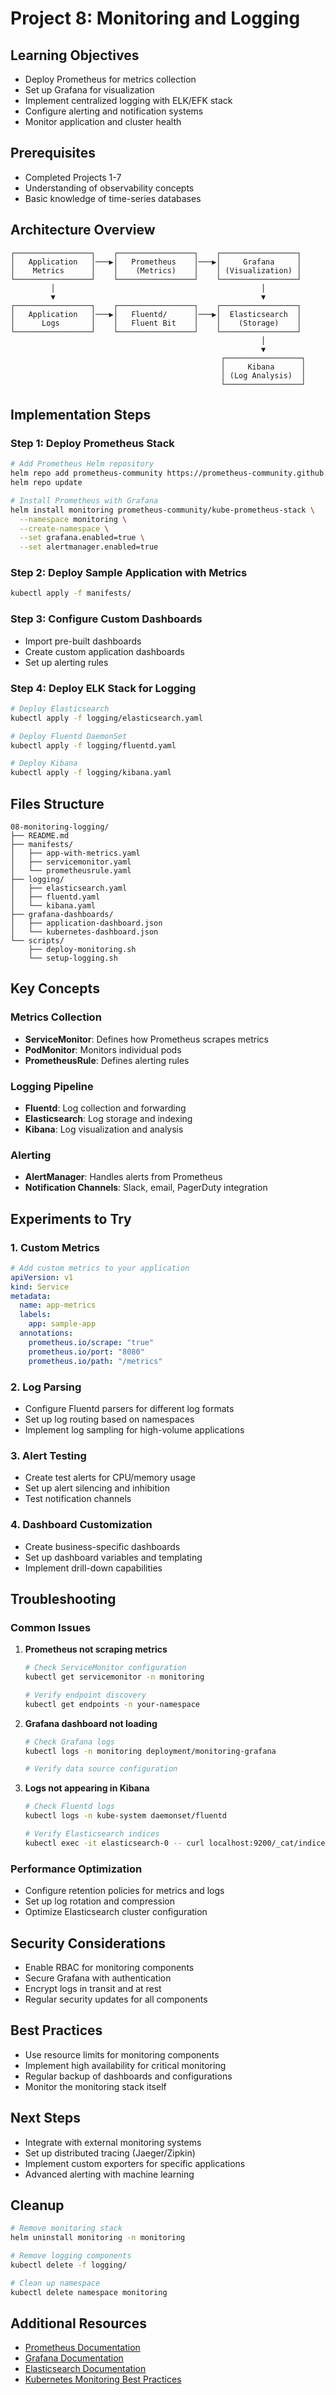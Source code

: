 # Project 8: Monitoring and Logging

## Learning Objectives
- Deploy Prometheus for metrics collection
- Set up Grafana for visualization
- Implement centralized logging with ELK/EFK stack
- Configure alerting and notification systems
- Monitor application and cluster health

## Prerequisites
- Completed Projects 1-7
- Understanding of observability concepts
- Basic knowledge of time-series databases

## Architecture Overview
```
┌─────────────────┐    ┌─────────────────┐    ┌─────────────────┐
│   Application   │───▶│   Prometheus    │───▶│     Grafana     │
│    Metrics      │    │    (Metrics)    │    │ (Visualization) │
└─────────────────┘    └─────────────────┘    └─────────────────┘
         │                                              │
         ▼                                              ▼
┌─────────────────┐    ┌─────────────────┐    ┌─────────────────┐
│   Application   │───▶│   Fluentd/      │───▶│  Elasticsearch  │
│      Logs       │    │   Fluent Bit    │    │    (Storage)    │
└─────────────────┘    └─────────────────┘    └─────────────────┘
                                                        │
                                                        ▼
                                               ┌─────────────────┐
                                               │     Kibana      │
                                               │ (Log Analysis)  │
                                               └─────────────────┘
```

## Implementation Steps

### Step 1: Deploy Prometheus Stack
```bash
# Add Prometheus Helm repository
helm repo add prometheus-community https://prometheus-community.github.io/helm-charts
helm repo update

# Install Prometheus with Grafana
helm install monitoring prometheus-community/kube-prometheus-stack \
  --namespace monitoring \
  --create-namespace \
  --set grafana.enabled=true \
  --set alertmanager.enabled=true
```

### Step 2: Deploy Sample Application with Metrics
```bash
kubectl apply -f manifests/
```

### Step 3: Configure Custom Dashboards
- Import pre-built dashboards
- Create custom application dashboards
- Set up alerting rules

### Step 4: Deploy ELK Stack for Logging
```bash
# Deploy Elasticsearch
kubectl apply -f logging/elasticsearch.yaml

# Deploy Fluentd DaemonSet
kubectl apply -f logging/fluentd.yaml

# Deploy Kibana
kubectl apply -f logging/kibana.yaml
```

## Files Structure
```
08-monitoring-logging/
├── README.md
├── manifests/
│   ├── app-with-metrics.yaml
│   ├── servicemonitor.yaml
│   └── prometheusrule.yaml
├── logging/
│   ├── elasticsearch.yaml
│   ├── fluentd.yaml
│   └── kibana.yaml
├── grafana-dashboards/
│   ├── application-dashboard.json
│   └── kubernetes-dashboard.json
└── scripts/
    ├── deploy-monitoring.sh
    └── setup-logging.sh
```

## Key Concepts

### Metrics Collection
- **ServiceMonitor**: Defines how Prometheus scrapes metrics
- **PodMonitor**: Monitors individual pods
- **PrometheusRule**: Defines alerting rules

### Logging Pipeline
- **Fluentd**: Log collection and forwarding
- **Elasticsearch**: Log storage and indexing
- **Kibana**: Log visualization and analysis

### Alerting
- **AlertManager**: Handles alerts from Prometheus
- **Notification Channels**: Slack, email, PagerDuty integration

## Experiments to Try

### 1. Custom Metrics
```yaml
# Add custom metrics to your application
apiVersion: v1
kind: Service
metadata:
  name: app-metrics
  labels:
    app: sample-app
  annotations:
    prometheus.io/scrape: "true"
    prometheus.io/port: "8080"
    prometheus.io/path: "/metrics"
```

### 2. Log Parsing
- Configure Fluentd parsers for different log formats
- Set up log routing based on namespaces
- Implement log sampling for high-volume applications

### 3. Alert Testing
- Create test alerts for CPU/memory usage
- Set up alert silencing and inhibition
- Test notification channels

### 4. Dashboard Customization
- Create business-specific dashboards
- Set up dashboard variables and templating
- Implement drill-down capabilities

## Troubleshooting

### Common Issues

1. **Prometheus not scraping metrics**
   ```bash
   # Check ServiceMonitor configuration
   kubectl get servicemonitor -n monitoring
   
   # Verify endpoint discovery
   kubectl get endpoints -n your-namespace
   ```

2. **Grafana dashboard not loading**
   ```bash
   # Check Grafana logs
   kubectl logs -n monitoring deployment/monitoring-grafana
   
   # Verify data source configuration
   ```

3. **Logs not appearing in Kibana**
   ```bash
   # Check Fluentd logs
   kubectl logs -n kube-system daemonset/fluentd
   
   # Verify Elasticsearch indices
   kubectl exec -it elasticsearch-0 -- curl localhost:9200/_cat/indices
   ```

### Performance Optimization
- Configure retention policies for metrics and logs
- Set up log rotation and compression
- Optimize Elasticsearch cluster configuration

## Security Considerations
- Enable RBAC for monitoring components
- Secure Grafana with authentication
- Encrypt logs in transit and at rest
- Regular security updates for all components

## Best Practices
- Use resource limits for monitoring components
- Implement high availability for critical monitoring
- Regular backup of dashboards and configurations
- Monitor the monitoring stack itself

## Next Steps
- Integrate with external monitoring systems
- Set up distributed tracing (Jaeger/Zipkin)
- Implement custom exporters for specific applications
- Advanced alerting with machine learning

## Cleanup
```bash
# Remove monitoring stack
helm uninstall monitoring -n monitoring

# Remove logging components
kubectl delete -f logging/

# Clean up namespace
kubectl delete namespace monitoring
```

## Additional Resources
- [Prometheus Documentation](https://prometheus.io/docs/)
- [Grafana Documentation](https://grafana.com/docs/)
- [Elasticsearch Documentation](https://www.elastic.co/guide/)
- [Kubernetes Monitoring Best Practices](https://kubernetes.io/docs/concepts/cluster-administration/monitoring/)
